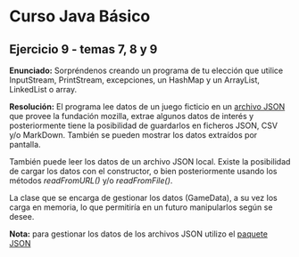 # Curso Java Básico

## Ejercicio 9 - temas 7, 8 y 9

__Enunciado:__ Sorpréndenos creando un programa de tu elección que utilice InputStream, PrintStream, excepciones, un HashMap y un ArrayList, LinkedList o array.

__Resolución:__ El programa lee datos de un juego ficticio en un [archivo JSON](https://mdn.github.io/learning-area/javascript/oojs/json/superheroes.json) que provee la fundación mozilla, extrae algunos datos de interés y posteriormente tiene la posibilidad de guardarlos en ficheros JSON, CSV y/o MarkDown. También se pueden mostrar los datos extraídos por pantalla.  

También puede leer los datos de un archivo JSON local. Existe la posibilidad de cargar los datos con el constructor, o bien posteriormente usando los métodos _readFromURL()_ y/o _readFromFile()_.  

La clase que se encarga de gestionar los datos (GameData), a su vez los carga en memoria, lo que permitiría en un futuro manipularlos según se desee.  

__Nota:__ para gestionar los datos de los archivos JSON utilizo el [paquete JSON](https://central.sonatype.com/artifact/org.json/json/20230227)
